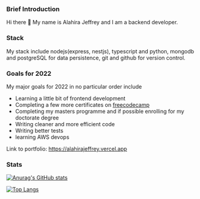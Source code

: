 ### Brief Introduction

Hi there 👋 My name is Alahira Jeffrey and I am a backend developer. 

### Stack
My stack include nodejs(express, nestjs), typescript and python, mongodb and postgreSQL for data persistence, git and github for version control.

### Goals for 2022

My major goals for 2022 in no particular order include
- Learning a little bit of frontend development
- Completing a few more certificates on [freecodecamp](https://www.freecodecamp.org/learn)
- Completing my masters programme and if possible enrolling for my doctorate degree
- Writing cleaner and more efficient code 
- Writing better tests
- learning AWS devops

Link to portfolio: https://alahirajeffrey.vercel.app

### Stats
[![Anurag's GitHub stats](https://github-readme-stats.vercel.app/api?username=alahirajeffrey)](https://github.com/anuraghazra/github-readme-stats)

[![Top Langs](https://github-readme-stats.vercel.app/api/top-langs/?username=alahirajeffrey&hide=jupyter%20notebook)](https://github.com/anuraghazra/github-readme-stats)
